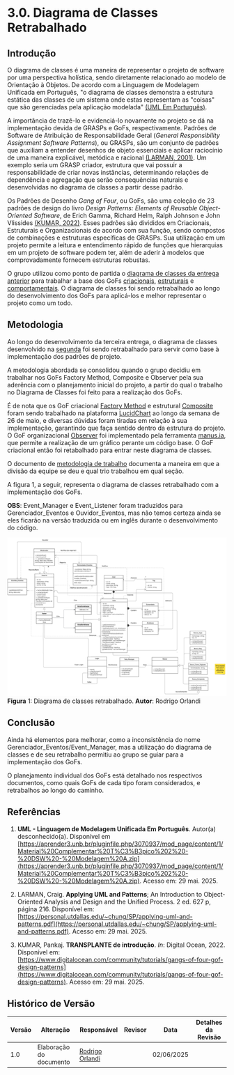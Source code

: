 # 3.0. Diagrama de Classes Retrabalhado

## Introdução 

O diagrama de classes é uma maneira de representar o projeto de software por uma perspectiva holística, sendo diretamente relacionado ao modelo de Orientação à Objetos. De acordo com a Linguagem de Modelagem Unificada em Português, "o diagrama de classes demonstra a estrutura estática das classes de um sistema onde estas
representam as "coisas" que são gerenciadas pela aplicação modelada" [(UML Em Português)](#referências). 

A importância de trazê-lo e evidenciá-lo novamente no projeto se dá na implementação devida de GRASPs e GoFs, respectivamente. Padrões de Software de Atribuição de Responsabilidade Geral (*General Responsibility Assignment Software Patterns*), ou GRASPs, são um conjunto de padrões que auxiliam a entender desenhos de objeto essenciais e aplicar raciocínio de uma maneira explicável, metódica e racional [(LARMAN, 2001)](#referências). Um exemplo seria um GRASP criador, estrutura que vai possuir a responsabilidade de criar novas instâncias, determinando relações de dependência e agregação que serão consequências naturais e desenvolvidas no diagrama de classes a partir desse padrão.

Os Padrões de Desenho *Gang of Four*, ou GoFs, são uma coleção de 23 padrões de design do livro *Design Patterns: Elements of Reusable Object-Oriented Software*, de Erich Gamma, Richard Helm, Ralph Johnson e John Vlissides [(KUMAR, 2022)](#referências). Esses padrões são divididos em Criacionais, Estruturais e Organizacionais de acordo com sua função, sendo compostos de combinações e estruturas específicas de GRASPs. Sua utilização em um projeto permite a leitura e entendimento rápido de funções que hierarquias em um projeto de software podem ter, além de aderir à modelos que comprovadamente fornecem estruturas robustas. 

O grupo utilizou como ponto de partida o [diagrama de classes da entrega anterior](https://unbarqdsw2025-1-turma02.github.io/2025.1-T02_G5_BackSeat_Entrega_02/#/Modelagem/2.1.1.DiagramaDeClasses) para trabalhar a base dos GoFs [criacionais](3.1.GoFsCriacionais.md), [estruturais](3.2.GoFsEstruturais.md) e [comportamentais](3.3.GoFsComportamentais.md). O diagrama de classes foi sendo retrabalhado ao longo do desenvolvimento dos GoFs para aplicá-los e melhor representar o projeto como um todo.

## Metodologia

Ao longo do desenvolvimento da terceira entrega, o diagrama de classes desenvolvido na [segunda](https://unbarqdsw2025-1-turma02.github.io/2025.1-T02_G5_BackSeat_Entrega_02/#/README) foi sendo retrabalhado para servir como base à implementação dos padrões de projeto. 

A metodologia abordada se consolidou quando o grupo decidiu em trabalhar nos GoFs Factory Method, Composite e Observer pela sua aderência com o planejamento inicial do projeto, a partir do qual o trabalho no Diagrama de Classes foi feito para a realização dos GoFs.

É de nota que os GoF criacional [Factory Method](3.1.GoFsCriacionais.md) e estrutural [Composite](3.2.GoFsEstruturais.md) foram sendo trabalhado na plataforma [LucidChart](https://www.lucidchart.com/pages) ao longo da semana de 26 de maio, e diversas dúvidas foram tiradas em relação à sua implementação, garantindo que faça sentido dentro da estrutura do projeto. O GoF organizacional [Observer](3.3.GoFsComportamentais.md) foi implementado pela ferramenta [manus.ia](https://manus.im/guest), que permite a realização de um gráfico perante um código base. O GoF criacional então foi retabalhado para entrar neste diagrama de classes.

O documento de [metodologia de trabalho](/./docs/PadroesDeProjeto/Iniciativas%20extras/metodologia_trabalho.md) documenta a maneira em que a divisão da equipe se deu e qual trio trabalhou em qual seção.

A figura 1, a seguir, representa o diagrama de classes retrabalhado com a implementação dos GoFs. 

**OBS**: Event_Manager e Event_Listener foram traduzidos para Gerenciador_Eventos e Ouvidor_Eventos, mas não temos certeza ainda se eles ficarão na versão traduzida ou em inglês durante o desenvolvimento do código.

![Diagrama Classe Completo](../../Imagens/diagrama_classe_completo.png)
**Figura** 1: Diagrama de classes retrabalhado. **Autor**: Rodrigo Orlandi

## Conclusão

Ainda há elementos para melhorar, como a inconsistência do nome Gerenciador_Eventos/Event_Manager, mas a utilização do diagrama de classes e de seu retrabalho permitiu ao grupo se guiar para a implementação dos GoFs. 

O planejamento individual dos GoFs está detalhado nos respectivos documentos, como quais GoFs de cada tipo foram considerados, e retrabalhos ao longo do caminho.

## Referências 

1. **UML - Linguagem de Modelagem Unificada Em Português**. Autor(a) desconhecido(a). Disponível em [https://aprender3.unb.br/pluginfile.php/3070937/mod_page/content/1/Material%20Complementar%20T%C3%B3pico%202%20-%20DSW%20-%20Modelagem%20A.zip](https://aprender3.unb.br/pluginfile.php/3070937/mod_page/content/1/Material%20Complementar%20T%C3%B3pico%202%20-%20DSW%20-%20Modelagem%20A.zip). Acesso em: 29 mai. 2025.

2. LARMAN, Craig. **Applying UML and Patterns**; An Introduction to Object-Oriented Analysis and Design and the Unified Process. 2 ed. 627 p, página 216. Disponível em: [https://personal.utdallas.edu/~chung/SP/applying-uml-and-patterns.pdf](https://personal.utdallas.edu/~chung/SP/applying-uml-and-patterns.pdf). Acesso em: 29 mai. 2025. 

3. KUMAR, Pankaj. **TRANSPLANTE de introdução**. *In*: Digital Ocean, 2022. Disponível em: [https://www.digitalocean.com/community/tutorials/gangs-of-four-gof-design-patterns](https://www.digitalocean.com/community/tutorials/gangs-of-four-gof-design-patterns). Acesso em: 29 mai. 2025.

## Histórico de Versão

| Versão | Alteração                  | Responsável     | Revisor | Data       | Detalhes da Revisão |
| -      | -                          | -               | -       | -          | -                   |
| 1.0    | Elaboração do documento | [Rodrigo Orlandi](https://github.com/OrlandiRodrigo)| | 02/06/2025 | |
